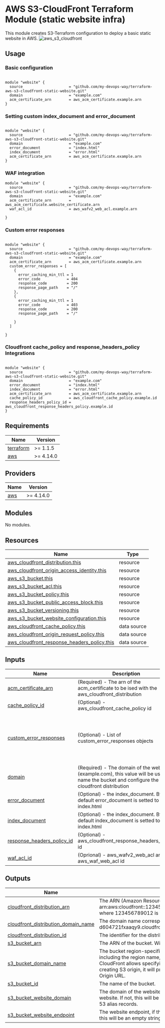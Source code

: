 # AWS S3-CloudFront Terraform Module (static website infra)
This module creates S3-Terraform configuration to deploy a basic static website in AWS.
![aws_s3_cloudfront](/../../../../my-devops-way/CICD/blob/main/svg/front/aws-s3-cloudfront.svg)

## Usage

### Basic configuration

```hcl

module "website" {
  source                     = "github.com/my-devops-way/terraform-aws-s3-cloudfront-static-website.git"
  domain                     = "example.com"
  acm_certificate_arn        = aws_acm_certificate.example.arn
}

```

### Setting custom index_document and error_document

```hcl

module "website" {
  source                     = "github.com/my-devops-way/terraform-aws-s3-cloudfront-static-website.git"
  domain                     = "example.com"
  error_document             = "index.html"
  index_document             = "error.html"
  acm_certificate_arn        = aws_acm_certificate.example.arn
}

```

### WAF integration
```hcl
module "website" {
  source                     = "github.com/my-devops-way/terraform-aws-s3-cloudfront-static-website.git"
  domain                     = "example.com"
  acm_certificate_arn        = aws_acm_certificate.website_certificate.arn
  waf_acl_id                 = aws_wafv2_web_acl.example.arn

}

```

### Custom error responses

```hcl

module "website" {
  source                     = "github.com/my-devops-way/terraform-aws-s3-cloudfront-static-website.git"
  domain                     = "example.com"
  acm_certificate_arn        = aws_acm_certificate.example.arn
  custom_error_responses = [
    {
      error_caching_min_ttl = 1
      error_code            = 404
      response_code         = 200
      response_page_path    = "/"
    },
    {
      error_caching_min_ttl = 1
      error_code            = 403
      response_code         = 200
      response_page_path    = "/"

    }
  ]

}

```
### Cloudfront cache_policy and response_headers_policy Integrations

```hcl

module "website" {
  source                     = "github.com/my-devops-way/terraform-aws-s3-cloudfront-static-website.git"
  domain                     = "example.com"
  error_document             = "index.html"
  index_document             = "error.html"
  acm_certificate_arn        = aws_acm_certificate.example.arn
  cache_policy_id            = aws_cloudfront_cache_policy.example.id
  response_headers_policy_id = aws_cloudfront_response_headers_policy.example.id
}

```

<!-- BEGIN_TF_DOCS -->
## Requirements

| Name | Version |
|------|---------|
| <a name="requirement_terraform"></a> [terraform](#requirement\_terraform) | >= 1.1.5 |
| <a name="requirement_aws"></a> [aws](#requirement\_aws) | >= 4.14.0 |

## Providers

| Name | Version |
|------|---------|
| <a name="provider_aws"></a> [aws](#provider\_aws) | >= 4.14.0 |

## Modules

No modules.

## Resources

| Name | Type |
|------|------|
| [aws_cloudfront_distribution.this](https://registry.terraform.io/providers/hashicorp/aws/latest/docs/resources/cloudfront_distribution) | resource |
| [aws_cloudfront_origin_access_identity.this](https://registry.terraform.io/providers/hashicorp/aws/latest/docs/resources/cloudfront_origin_access_identity) | resource |
| [aws_s3_bucket.this](https://registry.terraform.io/providers/hashicorp/aws/latest/docs/resources/s3_bucket) | resource |
| [aws_s3_bucket_acl.this](https://registry.terraform.io/providers/hashicorp/aws/latest/docs/resources/s3_bucket_acl) | resource |
| [aws_s3_bucket_policy.this](https://registry.terraform.io/providers/hashicorp/aws/latest/docs/resources/s3_bucket_policy) | resource |
| [aws_s3_bucket_public_access_block.this](https://registry.terraform.io/providers/hashicorp/aws/latest/docs/resources/s3_bucket_public_access_block) | resource |
| [aws_s3_bucket_versioning.this](https://registry.terraform.io/providers/hashicorp/aws/latest/docs/resources/s3_bucket_versioning) | resource |
| [aws_s3_bucket_website_configuration.this](https://registry.terraform.io/providers/hashicorp/aws/latest/docs/resources/s3_bucket_website_configuration) | resource |
| [aws_cloudfront_cache_policy.this](https://registry.terraform.io/providers/hashicorp/aws/latest/docs/data-sources/cloudfront_cache_policy) | data source |
| [aws_cloudfront_origin_request_policy.this](https://registry.terraform.io/providers/hashicorp/aws/latest/docs/data-sources/cloudfront_origin_request_policy) | data source |
| [aws_cloudfront_response_headers_policy.this](https://registry.terraform.io/providers/hashicorp/aws/latest/docs/data-sources/cloudfront_response_headers_policy) | data source |

## Inputs

| Name | Description | Type | Default | Required |
|------|-------------|------|---------|:--------:|
| <a name="input_acm_certificate_arn"></a> [acm\_certificate\_arn](#input\_acm\_certificate\_arn) | (Required) - The arn of the acm\_certificate to be ised with the aws\_cloudfront\_distribution | `string` | n/a | yes |
| <a name="input_cache_policy_id"></a> [cache\_policy\_id](#input\_cache\_policy\_id) | (Optional) - aws\_cloudfront\_cache\_policy id | `string` | `""` | no |
| <a name="input_custom_error_responses"></a> [custom\_error\_responses](#input\_custom\_error\_responses) | (Optional) - List of custom\_error\_responses objects | <pre>list(object({<br>    error_caching_min_ttl = number<br>    error_code            = number<br>    response_code         = number<br>    response_page_path    = string<br><br>  }))</pre> | `[]` | no |
| <a name="input_domain"></a> [domain](#input\_domain) | (Required) - The domain of the website (example.com), this value will be used to name the bucket and configure the cloudfront distribution | `string` | n/a | yes |
| <a name="input_error_document"></a> [error\_document](#input\_error\_document) | (Optional) - the index\_document. By default error\_document is setted to index.html | `string` | `"index.html"` | no |
| <a name="input_index_document"></a> [index\_document](#input\_index\_document) | (Optional) - the index\_document. By default index\_document is setted to index.html | `string` | `"index.html"` | no |
| <a name="input_response_headers_policy_id"></a> [response\_headers\_policy\_id](#input\_response\_headers\_policy\_id) | (Optional) - aws\_cloudfront\_response\_headers\_policy id | `string` | `""` | no |
| <a name="input_waf_acl_id"></a> [waf\_acl\_id](#input\_waf\_acl\_id) | (Oprional) - aws\_wafv2\_web\_acl arn or aws\_waf\_web\_acl id | `string` | `""` | no |

## Outputs

| Name | Description |
|------|-------------|
| <a name="output_cloudfront_distribution_arn"></a> [cloudfront\_distribution\_arn](#output\_cloudfront\_distribution\_arn) | The ARN (Amazon Resource Name) for the distribution. For example: arn:aws:cloudfront::123456789012:distribution/EDFDVBD632BHDS5, where 123456789012 is your AWS account ID. |
| <a name="output_cloudfront_distribution_domain_name"></a> [cloudfront\_distribution\_domain\_name](#output\_cloudfront\_distribution\_domain\_name) | The domain name corresponding to the distribution. For example: d604721fxaaqy9.cloudfront.net. |
| <a name="output_cloudfront_distribution_id"></a> [cloudfront\_distribution\_id](#output\_cloudfront\_distribution\_id) | The identifier for the distribution. For example: EDFDVBD632BHDS5. |
| <a name="output_s3_bucket_arn"></a> [s3\_bucket\_arn](#output\_s3\_bucket\_arn) | The ARN of the bucket. Will be of format arn:aws:s3:::bucketname. |
| <a name="output_s3_bucket_domain_name"></a> [s3\_bucket\_domain\_name](#output\_s3\_bucket\_domain\_name) | The bucket region-specific domain name. The bucket domain name including the region name, please refer here for format. Note: The AWS CloudFront allows specifying S3 region-specific endpoint when creating S3 origin, it will prevent redirect issues from CloudFront to S3 Origin URL. |
| <a name="output_s3_bucket_id"></a> [s3\_bucket\_id](#output\_s3\_bucket\_id) | The name of the bucket. |
| <a name="output_s3_bucket_website_domain"></a> [s3\_bucket\_website\_domain](#output\_s3\_bucket\_website\_domain) | The domain of the website endpoint, if the bucket is configured with a website. If not, this will be an empty string. This is used to create Route 53 alias records. |
| <a name="output_s3_bucket_website_endpoint"></a> [s3\_bucket\_website\_endpoint](#output\_s3\_bucket\_website\_endpoint) | The website endpoint, if the bucket is configured with a website. If not, this will be an empty string. |
<!-- END_TF_DOCS -->
